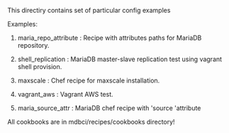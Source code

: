 This directiry contains set of particular config examples

Examples:

1. maria_repo_attribute : Recipe with attributes paths for MariaDB repository. 

2. shell_replication : MariaDB master-slave replication test using vagrant shell provision.

3. maxscale : Chef recipe for maxscale installation.

4. vagrant_aws : Vagrant AWS test.

5. maria_source_attr : MariaDB chef recipe with 'source 'attribute

All cookbooks are in mdbci/recipes/cookbooks directory!
